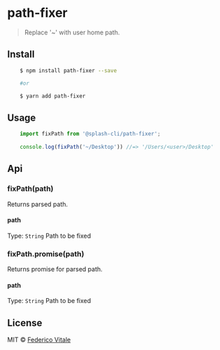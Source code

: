 # path-fixer
> Replace '~' with user home path.

## Install
```sh
	$ npm install path-fixer --save

	#or

	$ yarn add path-fixer
```

## Usage
```js
	import fixPath from '@splash-cli/path-fixer';
	
	console.log(fixPath('~/Desktop')) //=> '/Users/<user>/Desktop'
```

## Api
### fixPath(path)
Returns parsed path.

#### path
Type: `String`
Path to be fixed

### fixPath.promise(path)
Returns promise for parsed path.

#### path
Type: `String`
Path to be fixed

## License
MIT © [Federico Vitale](https://federicovitale.me)